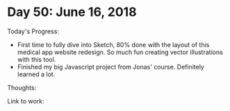 # Day 50: June 16, 2018

Today's Progress: 
- First time to fully dive into Sketch, 80% done with the layout of this medical app website redesign. So much fun creating vector illustrations with this tool.
- Finished my big Javascript project from Jonas' course. Definitely learned a lot.

Thoughts: 

Link to work: 